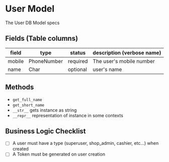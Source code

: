 # User Model

The User DB Model specs

## Fields (Table columns)

| field  | type        | status   | description (verbose name) |
| ------ | ----------- | -------- | -------------------------- |
| mobile | PhoneNumber | required | The user's mobile number   |
| name   | Char        | optional | user's name                |

## Methods

- `get_full_name`
- `get_short_name`
- `__str__` gets instance as string
- `__repr__` representation of instance in some contexts

## Business Logic Checklist

- [ ] A user must have a type (superuser, shop_admin, cashier, etc...) when created
- [ ] A Token must be generated on user creation

